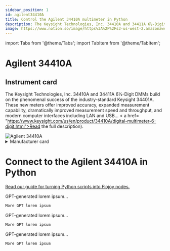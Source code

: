 ```yaml
---
sidebar_position: 1
id: agilent34410A
title: Control the Agilent 34410A multimeter in Python
description: The Keysight Technologies, Inc. 34410A and 34411A 6½-Digit DMMs build on the phenomenal success of the industry-standard Keysight 34401A.
image: https://www.notion.so/image/https%3A%2F%2Fs3-us-west-2.amazonaws.com%2Fsecure.notion-static.com%2Fb52a817b-b172-4d20-8cf1-08d696451b9c%2FUntitled.png
---
```


import Tabs from '@theme/Tabs';
import TabItem from '@theme/TabItem';

# Agilent 34410A

## Instrument card

<div style={{ width: '50%', float: 'left', clear: 'left' }}>
  
The Keysight Technologies, Inc. 34410A and 34411A 6½-Digit DMMs build on the phenomenal success of the industry-standard Keysight 34401A. These new meters offer improved accuracy, expanded measurement capability, dramatically improved measurement speed and throughput, and modern computer interfaces including LAN and USB… < a href=
"https://www.keysight.com/us/en/product/34410A/digital-multimeter-6-digit.html">Read the full description</a>).
</div>


<div style={{ width: '50%', float: 'right', clear: 'right' }}>
<img src="https://www.notion.so/image/https%3A%2F%2Fs3-us-west-2.amazonaws.com%2Fsecure.notion-static.com%2Fb52a817b-b172-4d20-8cf1-08d696451b9c%2FUntitled.png?table=block&id=dc89b78d-1d75-4a66-b3ec-381c4420f4cd&spaceId=207738b8-4752-4ab2-a742-7dbc10e396de&width=2000&userId=08a15830-3f2c-4a80-81c6-c0abae485b5d&cache=v2" alt="Agilent 34410A" />
</div>

<details><summary>Manufacturer card</summary>
  
<div style={{ width: '50%', float: 'left', clear: 'left' }}>
*Keysight Technologies, or Keysight, is an American company that manufactures electronics test and measurement equipment and software. [Website](https://www.keysight.com/us/en/home.html).*
- Headquarters: USA
- Yearly revenue: (USD): $5,420M
</div>

<div style={{ width: '50%', float: 'right', clear: 'right' }}>
![Keysight](https://www.notion.so/image/https%3A%2F%2Fs3-us-west-2.amazonaws.com%2Fsecure.notion-static.com%2F45b1e4f7-838c-4beb-8806-10d728fd191e%2FUntitled.png?table=block&id=fe3d0aee-491a-4624-8d07-c3a3ee7bf6a7&spaceId=207738b8-4752-4ab2-a742-7dbc10e396de&width=2000&userId=08a15830-3f2c-4a80-81c6-c0abae485b5d&cache=v2![image](https://github.com/flojoy-ai/docs/assets/1865834/4a7443a4-6b63-425d-acac-b4ba097fd606)
</div>

</details>

# Connect to the Agilent 34410A in Python

[Read our guide for turning Python scripts into Flojoy nodes.](https://docs.flojoy.ai/custom-nodes/creating-custom-node/)

<Tabs>
  <TabItem value="PyMeasure" label="PyMeasure" default>
GPT-generated lorem ipsum...
    
```py
More GPT lorem ipsum
```
  </TabItem>
  <TabItem value="QCodes" label="QCodes">  
GPT-generated lorem ipsum...
    
```py
More GPT lorem ipsum
```
  </TabItem>
  <TabItem value="InstrumentKit" label="InstrumentKit">
GPT-generated lorem ipsum...
    
```py
More GPT lorem ipsum
```
  </TabItem>
</Tabs>
